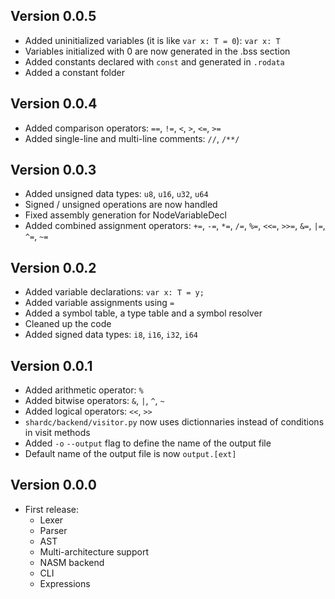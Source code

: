 ## Version 0.0.5
- Added uninitialized variables (it is like `var x: T = 0`): `var x: T`
- Variables initialized with 0 are now generated in the .bss section
- Added constants declared with `const` and generated in `.rodata`
- Added a constant folder

## Version 0.0.4
- Added comparison operators: `==`, `!=`, `<`, `>`, `<=`, `>=`
- Added single-line and multi-line comments: `//`, `/**/`

## Version 0.0.3
- Added unsigned data types: `u8`, `u16`, `u32`, `u64`
- Signed / unsigned operations are now handled
- Fixed assembly generation for NodeVariableDecl
- Added combined assignment operators: `+=`, `-=`, `*=`, `/=`, `%=`, `<<=`, `>>=`, `&=`, `|=`, `^=`, `~=`

## Version 0.0.2
- Added variable declarations: `var x: T = y;`
- Added variable assignments using `=`
- Added a symbol table, a type table and a symbol resolver
- Cleaned up the code
- Added signed data types: `i8`, `i16`, `i32`, `i64`

## Version 0.0.1
- Added arithmetic operator: `%`
- Added bitwise operators: `&`, `|`, `^`, `~`
- Added logical operators: `<<`, `>>`
- `shardc/backend/visitor.py` now uses dictionnaries instead of conditions in visit methods
- Added `-o` `--output` flag to define the name of the output file
- Default name of the output file is now `output.[ext]`

## Version 0.0.0
- First release:
    - Lexer
    - Parser
    - AST
    - Multi-architecture support
    - NASM backend
    - CLI
    - Expressions